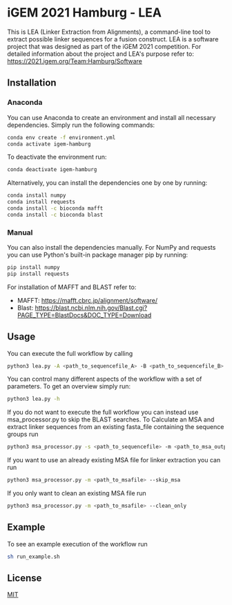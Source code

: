 # iGEM 2021 Hamburg - LEA

This is LEA (Linker Extraction from Alignments), a command-line tool to extract possible linker sequences for a fusion construct. LEA is a software project that was designed as part of the iGEM 2021 competition. For detailed information about the project and LEA's purpose refer to: https://2021.igem.org/Team:Hamburg/Software

## Installation

### Anaconda

You can use Anaconda to create an environment and install all necessary dependencies. Simply run the following commands:

```bash
conda env create -f environment.yml
conda activate igem-hamburg
```

To deactivate the environment run:
```bash
conda deactivate igem-hamburg
```

Alternatively, you can install the dependencies one by one by running: 
```bash
conda install numpy
conda install requests
conda install -c bioconda mafft
conda install -c bioconda blast
```

### Manual

You can also install the dependencies manually. For NumPy and requests you can use Python's built-in package manager pip by running:

```bash
pip install numpy
pip install requests
```

For installation of MAFFT and BLAST refer to:
- MAFFT: https://mafft.cbrc.jp/alignment/software/
- Blast: https://blast.ncbi.nlm.nih.gov/Blast.cgi?PAGE_TYPE=BlastDocs&DOC_TYPE=Download

## Usage

You can execute the full workflow by calling

```bash
python3 lea.py -A <path_to_sequencefile_A> -B <path_to_sequencefile_B> -R <path_to_reference_sequencefile>
```

You can control many different aspects of the workflow with a set of parameters. To get an overview simply run:

```bash
python3 lea.py -h 
```

If you do not want to execute the full workflow you can instead use msa_processor.py to skip the BLAST searches. To Calculate an MSA and extract linker sequences from an existing fasta_file containing the sequence groups run

```bash
python3 msa_processor.py -s <path_to_sequencefile> -m <path_to_msa_outputfile>
```

If you want to use an already existing MSA file for linker extraction you can run

```bash
python3 msa_processor.py -m <path_to_msafile> --skip_msa
```

If you only want to clean an existing MSA file run

```bash
python3 msa_processor.py -m <path_to_msafile> --clean_only
```

## Example

To see an example execution of the workflow run

```bash
sh run_example.sh
```

## License
[MIT](https://choosealicense.com/licenses/mit/)
